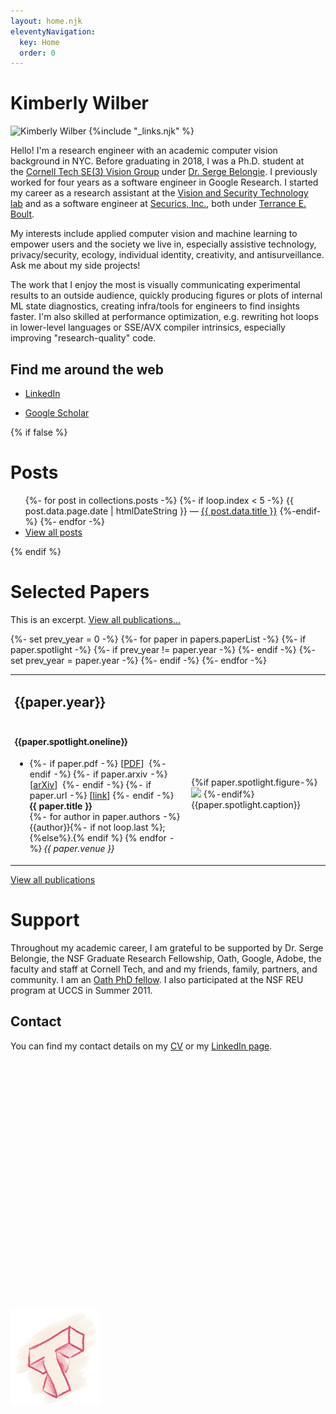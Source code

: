 ```yaml
---
layout: home.njk
eleventyNavigation:
  key: Home
  order: 0
---
```


<div class="illo-container">
  <h1 class="title">Kimberly Wilber</h1>
  <img src="/static/kimmy-profile.jpg" srcset="/static/kimmy-profile.jpg 1x, /static/kimmy-profile@2x.jpg 2x" class="illustration" style="align: right" alt="Kimberly Wilber">
{%include "_links.njk" %}
</div>

Hello! I'm a research engineer with an academic computer vision background in NYC. Before graduating in 2018, I was a Ph.D. student at the [Cornell Tech SE(3) Vision Group](http://vision.cornell.edu/se3/) under [Dr. Serge Belongie](http://cseweb.ucsd.edu/~sjb/). I previously worked for four years as a software engineer in Google Research. I started my career as a research assistant at the [Vision and Security Technology lab](http://vast.uccs.edu/) and as a software engineer at [Securics, Inc.](http://securics.com/), both under [Terrance E. Boult](http://vast.uccs.edu/~tboult).

My interests include applied computer vision and machine learning to empower users and the society we live in, especially assistive technology, privacy/security, ecology, individual identity, creativity, and antisurveillance. Ask me about my side projects!

The work that I enjoy the most is visually communicating experimental results to an outside audience, quickly producing figures or plots of internal ML state diagnostics, creating infra/tools for engineers to find insights faster. I'm also skilled at performance optimization, e.g. rewriting hot loops in lower-level languages or SSE/AVX compiler intrinsics, especially improving "research-quality" code.

## Find me around the web
- [LinkedIn](https://www.linkedin.com/in/kwilber/)
<!-- - [Mastadon](https://hachyderm.io/@ghostynewt) -->
- [Google Scholar](https://scholar.google.com/citations?hl=en&user=OAtUvx0AAAAJ&view_op=list_works&sortby=pubdate)

{% if false %}
# Posts

<ul>
  {%- for post in collections.posts -%}
    {%- if loop.index < 5 -%}
    <li{% if page.url == post.url %} aria-current="page"{% endif %}>{{ post.data.page.date | htmlDateString }} — <a href='{{ post.url }}'>{{ post.data.title }}</a></li>
    {%-endif-%}
  {%- endfor -%}
  <li><a href="/posts">View all posts</a></li>
</ul>
{% endif %}

# Selected Papers

This is an excerpt. [View all publications...](/publications)

<table>
{%- set prev_year = 0 -%}
{%- for paper in papers.paperList -%}
{%- if paper.spotlight -%}

<tr>
  {%- if prev_year != paper.year -%}
  <tr><td><h2>{{paper.year}}</h2></td></tr>
  {%- endif -%}
  {%- set prev_year = paper.year -%}
  <tr>
    <td><h4> {{paper.spotlight.oneline}}</h4>
<ul>
    <li>
      {%- if paper.pdf -%}
      [<a href="/static/pdfs/{{paper.pdf}}">PDF</a>]&nbsp;
      {%- endif -%}
      {%- if paper.arxiv -%}
      [<a href="https://arxiv.org/abs/{{paper.arxiv}}/">arXiv</a>]&nbsp;
      {%- endif -%}
      {%- if paper.url -%}
      [<a href="{{paper.url}}">link</a>]
      {%- endif -%}
      <b>{{ paper.title }}</b><br />
      {%- for author in paper.authors -%}
        {{author}}{%- if not loop.last %};{%else%}.{% endif  %}
      {% endfor -%}
      <em>{{ paper.venue }}</em>
    </li>
  </ul></td>
<td class="figure">
  {%if paper.spotlight.figure-%}
    <img src="{{paper.spotlight.figure}}" />
  {%-endif%}
  {{paper.spotlight.caption}}
</td>
</tr>
{%- endif -%}
{%- endfor -%}
</table>

[View all publications](/publications)

# Support
Throughout my academic career, I am grateful to be supported by Dr. Serge Belongie, the NSF Graduate Research Fellowship, Oath, Google, Adobe, the faculty and staff at Cornell Tech, and and my friends, family, partners, and community. I am an [Oath PhD fellow](http://cx.jacobs.cornell.edu/). I also participated at the NSF REU program at UCCS in Summer 2011.

## Contact

You can find my contact details on my [CV](/cv/cv.pdf) or my [LinkedIn page](https://www.linkedin.com/in/kwilber/).


<img src="/static/figures/cornell-tech.png" style="margin: 10vh auto; max-width: 15vw;" />